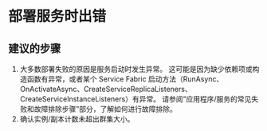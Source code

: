 <properties 
    pageTitle="Errors deploying a service" 
    description="部署服务时出错 " 
    service="microsoft.servicefabric"
    resource="clusters"
    authors="pkcsf"
    displayOrder="6"
    selfHelpType="resource"
    supportTopicIds=""
    resourceTags="servicefabric"
    productPesIds=""
    cloudEnvironments="public"   
/>
 

# 部署服务时出错 

## **建议的步骤**
1. 大多数部署失败的原因是服务启动时发生异常。 这可能是因为缺少依赖项或构造函数有异常，或者某个 Service Fabric 启动方法（RunAsync、OnActivateAsync、CreateServiceReplicaListeners、CreateServiceInstanceListeners）有异常。 请参阅“应用程序/服务的常见失败和故障排除步骤”部分，了解如何进行故障排除。
2. 确认实例/副本计数未超出群集大小。




<!--HONumber=Sep16_HO4-->



